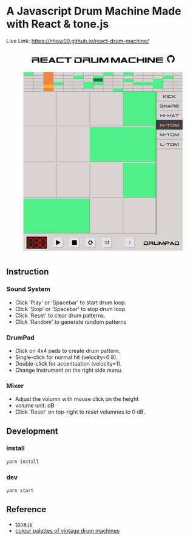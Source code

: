 # A Javascript Drum Machine Made with React & tone.js

Live Link: https://hhow09.github.io/react-drum-machine/

![Animation](./animation.gif)

## Instruction

### Sound System

- Click 'Play' or 'Spacebar' to start drum loop.
- Click 'Stop' or 'Spacebar' to stop drum loop.
- Click 'Reset' to clear drum patterns.
- Click 'Random' to generate random patterns

### DrumPad

- Click on 4x4 pads to create drum pattern.
- Single-click for normal hit (velocity=0.8).
- Double-click for accentuation (velocity=1).
- Change Instrument on the right side menu.

### Mixer

- Adjust the volumn with mouse click on the height
- volume unit: dB
- Click 'Reset' on top-right to reset volumnes to 0 dB.

## Development
### install

```bash
yarn install
```

### dev

```bash
yarn start
```

## Reference

- [tone.js](https://tonejs.github.io/)
- [colour palettes of vintage drum machines](https://github.com/hhow09/react-drum-machine/tree/master/src/assets/color%20ref)
